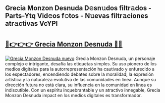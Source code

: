 ## Grecia Monzon Desnuda D𝚎sn𝚞dos filtr𝚊dos - Parts-Ytq Vid𝚎os f𝚘tos - N𝚞evas filtr𝚊ciones atr𝚊ctivas VcYPI

# <h2><a href="http://mb5ztu.tromn.icu/?c=Grecia+Monzon+Desnuda">🔗👉👉👉 Grecia Monzon Desnuda 🔗🔗</a></h2>

[![Grecia Monzon Desnuda nuevo](https://i.imgur.com/pEAQMta.gif)](http://mb5ztu.tromn.icu/?c=Grecia+Monzon+Desnuda)
Grecia Monzon Desnuda, un personaje complejo e intrigante, desafía las etiquetas simples. Su uso pionero de los medios digitales para la autorrepresentación ha cautivado y enfurecido a los espectadores, encendiendo debates sobre la moralidad, la expresión artística y la naturaleza evolutiva de las comunidades en línea. Aunque su dirección futura no está clara, su influencia en la comunidad en línea es indiscutible. Con un espíritu inquebrantable y un atractivo innegable, Grecia Monzon Desnuda impact en los medios digitales es transformador.
